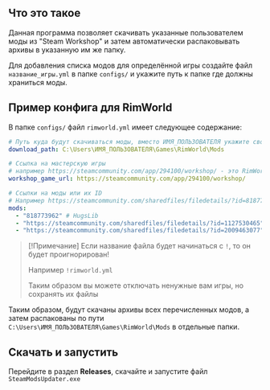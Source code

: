 ## Что это такое

Данная программа позволяет скачивать указанные пользователем моды из "Steam Workshop" и затем автоматически
распаковывать архивы в указанную им же папку.

Для добавления списка модов для определённой игры создайте файл `название_игры.yml` в папке `configs/` и укажите путь к
папке где должны храниться моды.

## Пример конфига для RimWorld

В папке `configs/` файл `rimworld.yml` имеет следующее содержание:

```yml
# Путь куда будут скачиваться моды, вместо ИМЯ_ПОЛЬЗОВАТЕЛЯ укажите свое
download_path: C:\Users\ИМЯ_ПОЛЬЗОВАТЕЛЯ\Games\RimWorld\Mods

# Ссылка на мастерскую игры
# например https://steamcommunity.com/app/294100/workshop/ - это RimWorld
workshop_game_url: https://steamcommunity.com/app/294100/workshop/

# Ссылки на моды или их ID
# Например https://steamcommunity.com/sharedfiles/filedetails/?id=818773962 - это HugsLib
mods:
  - "818773962" # HugsLib
  - "https://steamcommunity.com/sharedfiles/filedetails/?id=1127530465" # Dubs Rimatomics
  - "https://steamcommunity.com/sharedfiles/filedetails/?id=2009463077" # Harmony
```

> [!Примечание]
> Если название файла будет начинаться с `!`, то он будет проигнорирован!
>
> Например `!rimworld.yml`
> 
> Таким образом вы можете отключать ненужные вам игры, но сохранять их файлы

Таким образом, будут скачаны архивы всех перечисленных модов, а затем распакованы по
пути `C:\Users\ИМЯ_ПОЛЬЗОВАТЕЛЯ\Games\RimWorld\Mods` в отдельные папки.

## Скачать и запустить

Перейдите в раздел **Releases**, скачайте и запустите файл `SteamModsUpdater.exe`